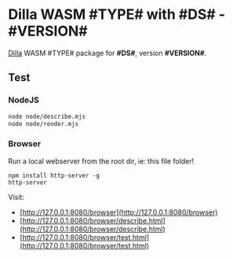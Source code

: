 # Dilla WASM #TYPE# with #DS# - #VERSION#

[Dilla](https://dilla.io) WASM #TYPE# package for __#DS#__, version __#VERSION#__.

## Test

### NodeJS

```bash
node node/describe.mjs
node node/render.mjs
```

### Browser

Run a local webserver from the root dir, ie: this file folder!

```shell
npm install http-server -g
http-server
```

Visit:

* [http://127.0.0.1:8080/browser](http://127.0.0.1:8080/browser)
* [http://127.0.0.1:8080/browser/describe.html](http://127.0.0.1:8080/browser/describe.html)
* [http://127.0.0.1:8080/browser/test.html](http://127.0.0.1:8080/browser/test.html)
